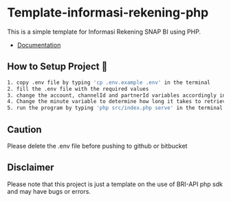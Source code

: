 # Template-informasi-rekening-php

This is a simple template for Informasi Rekening SNAP BI using PHP.

- [Documentation](https://developers.bri.co.id/id/snap-bi/apidocs-balance-inquiry-snap-bi)

## How to Setup Project 🚀

```bash
1. copy .env file by typing 'cp .env.example .env' in the terminal
2. fill the .env file with the required values
3. change the account, channelId and partnerId variables accordingly in src/index.php
4. Change the minute variable to determine how long it takes to retrieve a fresh access token.
5. run the program by typing 'php src/index.php serve' in the terminal
```

## Caution

Please delete the .env file before pushing to github or bitbucket

## Disclaimer

Please note that this project is just a template on the use of BRI-API php sdk and may have bugs or errors.
